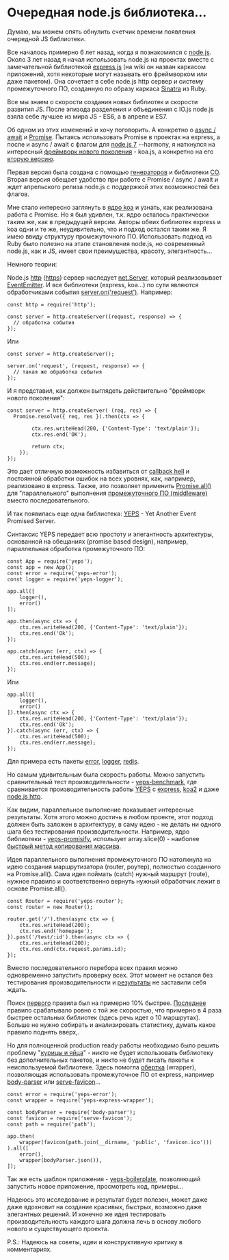 # Очередная node.js библиотека…

Думаю, мы можем опять обнулить счетчик времени появления очередной JS библиотеки.

Все началось примерно 6 лет назад, когда я познакомился с [node.js](https://nodejs.org/).
Около 3 лет назад я начал использовать node.js на проектах 
вместе с замечательной библиотекой [express.js](https://ru.wikipedia.org/wiki/Express.js) 
(на wiki он назван каркасом приложений, 
хотя некоторые могут называть его фреймворком или даже пакетом). 
Она сочетает в себе node.js http сервер и систему промежуточного ПО, 
созданную по образу каркаса [Sinatra](http://www.sinatrarb.com/intro-ru.html) из Ruby.  

Все мы знаем о скорости создания новых библиотек и скорости развития JS. 
После эпизода разделения и объединения с IO.js node.js взяла себе лучшее из мира JS - ES6, 
а в апреле и ES7.

Об одном из этих изменений и хочу поговорить. 
А конкретно о [async / await](https://habrahabr.ru/post/282477/) 
и [Promise](https://habrahabr.ru/post/209662/). 
Пытаясь использовать Promise в проектах на express, 
а после и async / await с флагом для [node.js 7](https://habrahabr.ru/post/313658/) --harmony, 
я наткнулся на интересный [фреймворк нового поколения](https://habrahabr.ru/post/301126/) - koa.js, 
а конкретно на его [вторую версию](https://github.com/koajs/koa/tree/v2.x).

Первая версия была создана с помощью [генераторов](https://habrahabr.ru/post/277033/) 
и библиотеки [CO](https://github.com/tj/co). 
Вторая версия обещает удобство при работе с Promise / async / await 
и ждет апрельского релиза node.js с поддержкой этих возможностей без флагов.

Мне стало интересно заглянуть в [ядро koa](https://github.com/koajs/compose/tree/next) и узнать, 
как реализована работа с Promise. 
Но я был удивлен, т.к. ядро осталось практически таким же, как в предыдущей версии. 
Авторы обеих библиотек express и koa одни и те же, неудивительно, что и подход остался таким же. 
Я имею ввиду структуру промежуточного ПО. 
Использовать подход из Ruby было полезно на этапе становления node.js, но современный node.js, 
как и JS, имеет свои преимущества, красоту, элегантность...

Немного теории:

Node.js [http](https://nodejs.org/api/http.html#http_class_http_server) 
([https](https://nodejs.org/api/https.html#https_https_createserver_options_requestlistener)) 
сервер наследует [net.Server](https://nodejs.org/api/net.html#net_class_net_server), 
который реализовывает [EventEmitter](https://nodejs.org/api/events.html#events_class_eventemitter). 
И все библиотеки (express, koa...) по сути являются обработчиками события 
[server.on('request')](https://nodejs.org/en/docs/guides/anatomy-of-an-http-transaction/). 
Например:

    const http = require('http');
    
    const server = http.createServer((request, response) => {
      // обработка события
    });
    
Или

    const server = http.createServer();
    
    server.on('request', (request, response) => {
      // такая же обработка события
    });

И я представил, как должен выглядеть действительно "фреймворк нового поколения":

    const server = http.createServer( (req, res) => {
      Promise.resolve({ req, res }).then(ctx => {
    
            ctx.res.writeHead(200, {'Content-Type': 'text/plain'});
            ctx.res.end('OK');
    
            return ctx;
        });
    });

Это дает отличную возможность избавиться от [callback hell](https://habrahabr.ru/post/319094/) 
и постоянной обработки ошибок на всех уровнях, как, например, реализовано в express. 
Также, это позволяет применить 
[Promise.all()](https://developer.mozilla.org/ru/docs/Web/JavaScript/Reference/Global_Objects/Promise/all) 
для "параллельного" выполнения [промежуточного ПО (middleware)](http://expressjs.com/ru/guide/using-middleware.html) 
вместо последовательного. 

И так появилась еще одна библиотека: [YEPS](https://github.com/evheniy/yeps) - Yet Another Event Promised Server.

Синтаксис YEPS передает всю простоту и элегантность архитектуры, основанной на обещаниях 
(promise based design), например, параллельная обработка промежуточного ПО:

    const App = require('yeps');
    const app = new App();
    const error = require('yeps-error');
    const logger = require('yeps-logger');
    
    app.all([
        logger(),
        error()
    ]);
    
    app.then(async ctx => {
        ctx.res.writeHead(200, {'Content-Type': 'text/plain'});
        ctx.res.end('Ok');
    });
    
    app.catch(async (err, ctx) => {
        ctx.res.writeHead(500);
        ctx.res.end(err.message);
    });
    
Или

    app.all([
        logger(),
        error()
    ]).then(async ctx => {
        ctx.res.writeHead(200, {'Content-Type': 'text/plain'});
        ctx.res.end('Ok');
    }).catch(async (err, ctx) => {
        ctx.res.writeHead(500);
        ctx.res.end(err.message);
    });

Для примера есть пакеты [error](https://github.com/evheniy/yeps-error), 
[logger](https://github.com/evheniy/yeps-logger), [redis](https://github.com/evheniy/yeps-redis).

Но самым удивительным была скорость работы. 
Можно запустить сравнительный тест производительности - [yeps-benchmark](https://github.com/evheniy/yeps-benchmark), 
где сравнивается производительность работы [YEPS](https://raw.githubusercontent.com/evheniy/yeps-benchmark/master/reports/yeps_middleware.txt) с 
[express](https://raw.githubusercontent.com/evheniy/yeps-benchmark/master/reports/express_middleware.txt), 
[koa2](https://raw.githubusercontent.com/evheniy/yeps-benchmark/master/reports/koa2_middleware.txt) 
и даже [node.js http](https://raw.githubusercontent.com/evheniy/yeps-benchmark/master/reports/http_middleware.txt).

Как видим, параллельное выполнение показывает интересные результаты. 
Хотя этого можно достичь в любом проекте, этот подход должен быть заложен в архитектуру, 
в саму идею - не делать ни одного шага без тестирования производительности. 
Например, ядро библиотеки - [yeps-promisify](https://github.com/evheniy/yeps-promisify), 
использует array.slice(0) - наиболее 
[быстрый метод копирования массива](http://stackoverflow.com/questions/3978492/javascript-fastest-way-to-duplicate-an-array-slice-vs-for-loop).

Идея параллельного выполнения промежуточного ПО натолкнула на идею создания 
маршрутизатора (router, роутер), полностью созданного на Promise.all(). 
Сама идея поймать (catch) нужный маршрут (route), нужное правило и соответственно 
вернуть нужный обработчик лежит в основе Promise.all().

    const Router = require('yeps-router');
    const router = new Router();
    
    router.get('/').then(async ctx => {
        ctx.res.writeHead(200);
        ctx.res.end('homepage');     
    }).post('/test/:id').then(async ctx => {
        ctx.res.writeHead(200);
        ctx.res.end(ctx.request.params.id);
    });

Вместо последовательного перебора всех правил можно одновременно  запустить проверку всех. 
Этот момент не остался без тестирования производительности и 
[результаты](https://github.com/evheniy/yeps-benchmark) не заставили себя ждать.

Поиск [первого](https://raw.githubusercontent.com/evheniy/yeps-benchmark/master/reports/yeps_route_first.txt) 
правила был на примерно 10% быстрее. 
[Последнее](https://raw.githubusercontent.com/evheniy/yeps-benchmark/master/reports/yeps_route_last.txt) 
правило срабатывало ровно с той же скоростью, что примерно в 4 раза быстрее остальных библиотек 
(здесь речь идет о 10 маршрутах). 
Больше не нужно собирать и анализировать статистику, думать какое правило поднять вверх,. 

Но для полноценной production ready работы необходимо было решить проблему 
"[курицы и яйца](https://ru.wikipedia.org/wiki/%D0%9F%D1%80%D0%BE%D0%B1%D0%BB%D0%B5%D0%BC%D0%B0_%D0%BA%D1%83%D1%80%D0%B8%D1%86%D1%8B_%D0%B8_%D1%8F%D0%B9%D1%86%D0%B0)" - никто 
не будет использовать библиотеку без дополнительных пакетов, 
и никто не будет писать пакеты к неиспользуемой библиотеке. 
Здесь помогла [обертка](https://github.com/evheniy/yeps-express-wrapper) (wrapper), 
позволяющая использовать промежуточное ПО от express, 
например [body-parser](https://github.com/expressjs/body-parser) или 
[serve-favicon](https://github.com/expressjs/serve-favicon)... 

    const error = require('yeps-error');
    const wrapper = require('yeps-express-wrapper');
    
    const bodyParser = require('body-parser');
    const favicon = require('serve-favicon');
    const path = require('path');
    
    app.then(
        wrapper(favicon(path.join(__dirname, 'public', 'favicon.ico')))
    ).all([
        error(),
        wrapper(bodyParser.json()),
    ]);

Так же есть шаблон приложения - [yeps-boilerplate](https://github.com/evheniy/yeps-boilerplate), 
позволяющий запустить новое приложение, просмотреть код, примеры…

Надеюсь это исследование и результат будет полезен, 
может даже даже вдохновит на создание красивых, быстрых, возможно даже элегантных решений. 
И конечно же идея тестировать производительность каждого шага должна лечь в основу 
любого нового и существующего проекта.

P.S.: Надеюсь на советы, идеи и конструктивную критику в комментариях.




